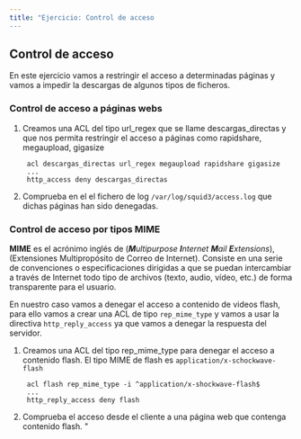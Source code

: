 ```yaml
---
title: "Ejercicio: Control de acceso
---
```


## Control de acceso  

En este ejercicio vamos a restringir el acceso a determinadas páginas y vamos a impedir la descargas de algunos tipos de ficheros.  
  
### Control de acceso a páginas webs  
  
1. Creamos una ACL del tipo url_regex que se llame descargas_directas y que nos permita restringir el acceso a páginas como rapidshare, megaupload, gigasize  
  
        acl descargas_directas url_regex megaupload rapidshare gigasize
        ...
        http_access deny descargas_directas

  
2. Comprueba en el el fichero de log `/var/log/squid3/access.log` que dichas páginas han sido denegadas.  
  
### Control de acceso por tipos MIME  
  
**MIME** es el acrónimo inglés de (_**M**ultipurpose **I**nternet **M**ail **E**xtensions_), (Extensiones Multipropósito de Correo de Internet). Consiste en una serie de convenciones o especificaciones dirigidas a que se puedan intercambiar a través de Internet todo tipo de archivos (texto, audio, vídeo, etc.) de forma transparente para el usuario.  
  
En nuestro caso vamos a denegar el acceso a contenido de videos flash, para ello vamos a crear una ACL de tipo `rep_mime_type` y vamos a usar la directiva `http_reply_access` ya que vamos a denegar la respuesta del servidor.  
  
1. Creamos una ACL del tipo rep_mime_type para denegar el acceso a contenido flash. El tipo MIME de flash es `application/x-schockwave-flash`

        acl flash rep_mime_type -i ^application/x-shockwave-flash$
        ...
        http_reply_access deny flash


2. Comprueba el acceso desde el cliente a una página web que contenga contenido flash.  "